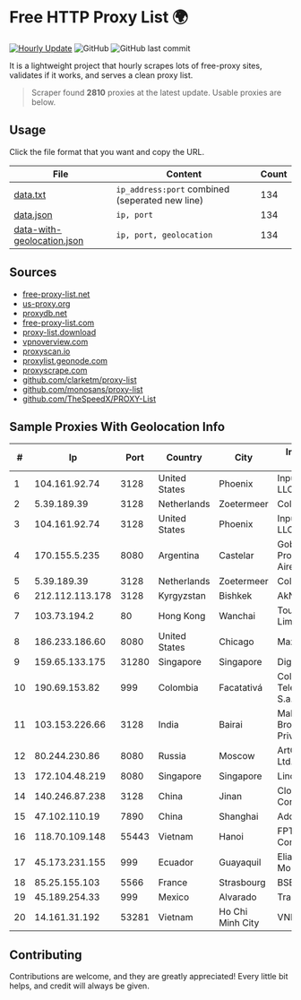 
# Free HTTP Proxy List 🌍

[![Hourly Update](https://github.com/mertguvencli/http-proxy-list/actions/workflows/main.yml/badge.svg?branch=main)](https://github.com/mertguvencli/http-proxy-list/actions/workflows/main.yml)
![GitHub](https://img.shields.io/github/license/mertguvencli/http-proxy-list)
![GitHub last commit](https://img.shields.io/github/last-commit/mertguvencli/http-proxy-list)

It is a lightweight project that hourly scrapes lots of free-proxy sites, validates if it works, and serves a clean proxy list.


> Scraper found **2810** proxies at the latest update. Usable proxies are below.

## Usage

Click the file format that you want and copy the URL.


|File|Content|Count|
|----|-------|-----|
|[data.txt](https://raw.githubusercontent.com/mertguvencli/http-proxy-list/main/proxy-list/data.txt)|`ip_address:port` combined (seperated new line)|134|
|[data.json](https://raw.githubusercontent.com/mertguvencli/http-proxy-list/main/proxy-list/data.json)|`ip, port`|134|
|[data-with-geolocation.json](https://raw.githubusercontent.com/mertguvencli/http-proxy-list/main/proxy-list/data-with-geolocation.json)|`ip, port, geolocation`|134|

## Sources

* [free-proxy-list.net](https://free-proxy-list.net)
* [us-proxy.org](https://www.us-proxy.org)
* [proxydb.net](http://proxydb.net)
* [free-proxy-list.com](https://free-proxy-list.com/?page=&port=&type%5B%5D=http&type%5B%5D=https&up_time=0&search=Search)
* [proxy-list.download](https://www.proxy-list.download/HTTP)
* [vpnoverview.com](https://vpnoverview.com/privacy/anonymous-browsing/free-proxy-servers)
* [proxyscan.io](https://www.proxyscan.io)
* [proxylist.geonode.com](https://proxylist.geonode.com/api/proxy-list?limit=300&page=1&sort_by=lastChecked&sort_type=desc&protocols=http,https)
* [proxyscrape.com](https://api.proxyscrape.com/v2/?request=displayproxies&protocol=http&timeout=10000&country=all&ssl=all&anonymity=all)
* [github.com/clarketm/proxy-list](https://raw.githubusercontent.com/clarketm/proxy-list/master/proxy-list-raw.txt)
* [github.com/monosans/proxy-list](https://raw.githubusercontent.com/monosans/proxy-list/main/proxies/http.txt)
* [github.com/TheSpeedX/PROXY-List](https://raw.githubusercontent.com/TheSpeedX/PROXY-List/master/http.txt)


## Sample Proxies With Geolocation Info

|#|Ip|Port|Country|City|Internet Service Provider|
|-|--|----|-------|----|-------------------------|
|1|104.161.92.74|3128|United States|Phoenix|Input Output Flood LLC|
|2|5.39.189.39|3128|Netherlands|Zoetermeer|ColoCenter b.v.|
|3|104.161.92.74|3128|United States|Phoenix|Input Output Flood LLC|
|4|170.155.5.235|8080|Argentina|Castelar|Gobernacion de la Provincia de Buenos Aires|
|5|5.39.189.39|3128|Netherlands|Zoetermeer|ColoCenter b.v.|
|6|212.112.113.178|3128|Kyrgyzstan|Bishkek|AkNet|
|7|103.73.194.2|80|Hong Kong|Wanchai|TouchPal HK Co., Limited|
|8|186.233.186.60|8080|United States|Chicago|Maxihost LTDA|
|9|159.65.133.175|31280|Singapore|Singapore|DigitalOcean, LLC|
|10|190.69.153.82|999|Colombia|Facatativá|Colombia Telecomunicaciones S.a. ESP|
|11|103.153.226.66|3128|India|Bairai|Maba Safenet Broadband Services Private Limited|
|12|80.244.230.86|8080|Russia|Moscow|ArtCommunications Ltd.|
|13|172.104.48.219|8080|Singapore|Singapore|Linode, LLC|
|14|140.246.87.238|3128|China|Jinan|Cloud Computing Corporation|
|15|47.102.110.19|7890|China|Shanghai|Addresses CNNIC|
|16|118.70.109.148|55443|Vietnam|Hanoi|FPT Telecom Company|
|17|45.173.231.155|999|Ecuador|Guayaquil|Eliana Vanessa Morocho Oña|
|18|85.25.155.103|5566|France|Strasbourg|BSB-SERVICE|
|19|45.189.254.33|999|Mexico|Alvarado|Tracered SA De CV|
|20|14.161.31.192|53281|Vietnam|Ho Chi Minh City|VNPT|



## Contributing

Contributions are welcome, and they are greatly appreciated! Every
little bit helps, and credit will always be given.


